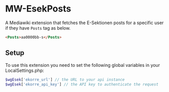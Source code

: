 # MW-EsekPosts

A Mediawiki extension that fetches the E-Sektionen posts for a specific user if they have `Posts` tag as below.

```html
<Posts>aa0000bb-s</Posts>
```

## Setup

To use this extension you need to set the following global variables in your LocalSettings.php:

```php
$wgEsek['ekorre_url'] // the URL to your api instance
$wgEsek['ekorre_api_key'] // the API key to authenticate the request
```
